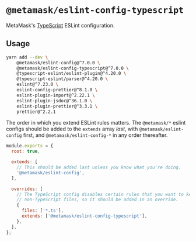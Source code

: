 # `@metamask/eslint-config-typescript`

MetaMask's [TypeScript](https://www.typescriptlang.org) ESLint configuration.

## Usage

```bash
yarn add --dev \
    @metamask/eslint-config@^7.0.0 \
    @metamask/eslint-config-typescript@^7.0.0 \
    @typescript-eslint/eslint-plugin@^4.20.0 \
    @typescript-eslint/parser@^4.20.0 \
    eslint@^7.23.0 \
    eslint-config-prettier@^8.1.0 \
    eslint-plugin-import@^2.22.1 \
    eslint-plugin-jsdoc@^36.1.0 \
    eslint-plugin-prettier@^3.3.1 \
    prettier@^2.2.1

```

The order in which you extend ESLint rules matters.
The `@metamask/*` eslint configs should be added to the `extends` array _last_,
with `@metamask/eslint-config` first, and `@metamask/eslint-config-*` in any
order thereafter.

```js
module.exports = {
  root: true,

  extends: [
    // This should be added last unless you know what you're doing.
    '@metamask/eslint-config',
  ],

  overrides: [
    // The TypeScript config disables certain rules that you want to keep for
    // non-TypeScript files, so it should be added in an override.
    {
      files: ['*.ts'],
      extends: ['@metamask/eslint-config-typescript'],
    },
  ],
};
```
